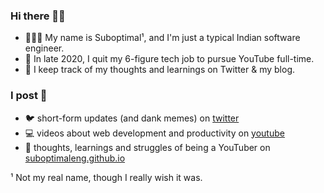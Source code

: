 ### Hi there 👋🏾
- 🤷🏾‍♂️ My name is Suboptimal¹, and I'm just a typical Indian software engineer.
- 💫 In late 2020, I quit my 6-figure tech job to pursue YouTube full-time.
- 🧠 I keep track of my thoughts and learnings on Twitter & my blog.

### I post 📝
- 🐦 short-form updates (and dank memes) on [twitter](https://twitter.com/SuboptimalEng)
- 💻 videos about web development and productivity on [youtube](https://youtube.com/SuboptimalEng)
- 📖 thoughts, learnings and struggles of being a YouTuber on [suboptimaleng.github.io](https://suboptimaleng.github.io)


¹ Not my real name, though I really wish it was.
